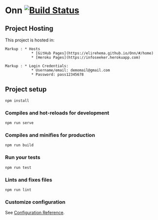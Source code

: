 # Onn [![Build Status](https://travis-ci.com/elirehema/Onn.svg?branch=master)](https://travis-ci.com/elirehema/Onn)

## Project Hosting
This project is hosted in:

    Markup : * Hosts
                * [GitHub Pages](https://elirehema.github.io/Onn/#/home)
                * [Heroku Pages](https://infoseeker.herokuapp.com)

    Markup : * Login Credentials:
                * Username/email: demomail@gmail.com
                * Password: pass12345678

## Project setup 
```
npm install
```

### Compiles and hot-reloads for development
```
npm run serve
```

### Compiles and minifies for production
```
npm run build
```

### Run your tests
```
npm run test
```

### Lints and fixes files
```
npm run lint
```

### Customize configuration
See [Configuration Reference](https://cli.vuejs.org/config/).
